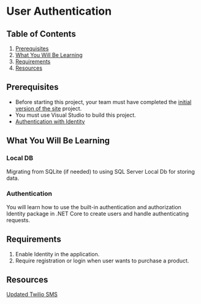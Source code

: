 # User Authentication

## Table of Contents

1. [Prerequisites](#prerequisites)
1. [What You Will Be Learning](#what-you-will-be-learning)
1. [Requirements](#requirements)
1. [Resources](#resources)

## Prerequisites

* Before starting this project, your team must have completed the [initial version of the site](./INITIAL_BANGAZON_SITE.md) project.
* You must use Visual Studio to build this project.
* [Authentication with Identity](https://docs.asp.net/en/latest/security/authentication/identity.html)

## What You Will Be Learning

### Local DB

Migrating from SQLite (if needed) to using SQL Server Local Db for storing data.

### Authentication

You will learn how to use the built-in authentication and authorization Identity package in .NET Core to create users and handle authenticating requests.

## Requirements

1. Enable Identity in the application.
1. Require registration or login when user wants to purchase a product.

## Resources
[Updated Twilio SMS](https://www.twilio.com/docs/libraries/csharp#installation-nextgen)
